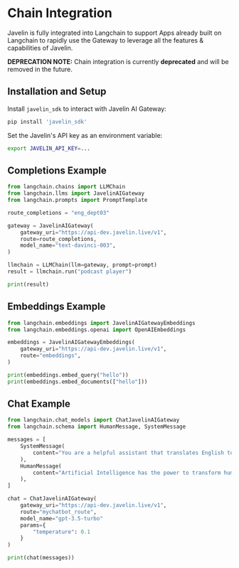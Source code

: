 # Chain Integration 
Javelin is fully integrated into Langchain to support Apps already built on Langchain to rapidly use the Gateway to leverage all the features & capabilities of Javelin.  

**DEPRECATION NOTE:** Chain integration is currently **deprecated** and will be removed in the future.

## Installation and Setup
Install `javelin_sdk` to interact with Javelin AI Gateway:

```sh
pip install 'javelin_sdk'
```

Set the Javelin's API key as an environment variable:

```sh
export JAVELIN_API_KEY=...
```

## Completions Example
```python
from langchain.chains import LLMChain
from langchain.llms import JavelinAIGateway
from langchain.prompts import PromptTemplate

route_completions = "eng_dept03"

gateway = JavelinAIGateway(
    gateway_uri="https://api-dev.javelin.live/v1", 
    route=route_completions,
    model_name="text-davinci-003",
)

llmchain = LLMChain(llm=gateway, prompt=prompt)
result = llmchain.run("podcast player")

print(result)

```

## Embeddings Example
```python
from langchain.embeddings import JavelinAIGatewayEmbeddings
from langchain.embeddings.openai import OpenAIEmbeddings

embeddings = JavelinAIGatewayEmbeddings(
    gateway_uri="https://api-dev.javelin.live/v1", 
    route="embeddings",
)

print(embeddings.embed_query("hello"))
print(embeddings.embed_documents(["hello"]))
```

## Chat Example
```python
from langchain.chat_models import ChatJavelinAIGateway
from langchain.schema import HumanMessage, SystemMessage

messages = [
    SystemMessage(
        content="You are a helpful assistant that translates English to French."
    ),
    HumanMessage(
        content="Artificial Intelligence has the power to transform humanity and make the world a better place"
    ),
]

chat = ChatJavelinAIGateway(
    gateway_uri="https://api-dev.javelin.live/v1", 
    route="mychatbot_route",
    model_name="gpt-3.5-turbo"
    params={
        "temperature": 0.1
    }
)

print(chat(messages))

```


